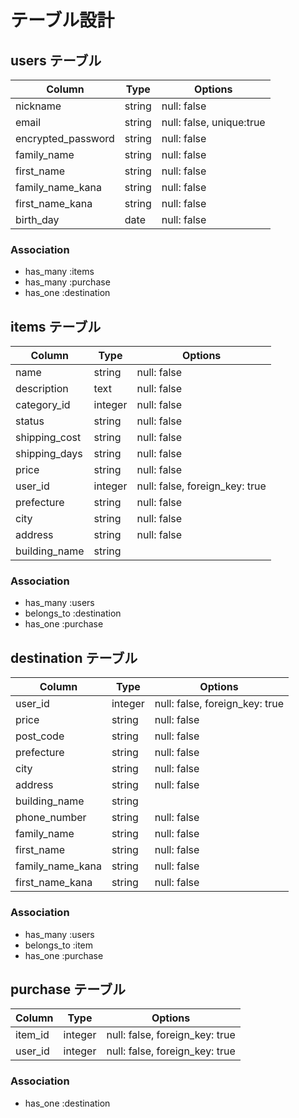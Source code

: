 # テーブル設計

## users テーブル

| Column   | Type   | Options     |
| -------- | ------ | ----------- |
| nickname     | string | null: false |
| email    | string | null: false, unique:true |
| encrypted_password | string | null: false |
| family_name | string | null: false |
| first_name | string | null: false |
| family_name_kana | string | null: false |
| first_name_kana | string | null: false |
| birth_day | date | null: false |
### Association

- has_many :items
- has_many :purchase
- has_one :destination

## items テーブル

| Column | Type   | Options     |
| ------ | ------ | ----------- |
| name | string | null: false |
| description | text | null: false |
| category_id | integer | null: false |
| status | string | null: false |
| shipping_cost | string | null: false |
| shipping_days | string | null: false |
| price | string | null: false |
| user_id | integer | null: false, foreign_key: true |
| prefecture   | string | null: false |
| city   | string | null: false |
| address   | string | null: false |
| building_name   | string |  

### Association

- has_many :users
- belongs_to :destination
- has_one :purchase

## destination テーブル

| Column | Type       | Options                        |
| ------ | ---------- | ------------------------------ |
| user_id   | integer | null: false, foreign_key: true |
| price   | string | null: false |
| post_code   | string | null: false |
| prefecture   | string | null: false |
| city   | string | null: false |
| address   | string | null: false |
| building_name   | string |  
| phone_number   | string | null: false |
| family_name | string | null: false |
| first_name | string | null: false |
| family_name_kana | string | null: false |
| first_name_kana | string | null: false |


### Association

- has_many :users
- belongs_to :item
- has_one :purchase

## purchase テーブル

| Column | Type       | Options                        |
| ------ | ---------- | ------------------------------ |
| item_id   | integer | null: false, foreign_key: true |
| user_id   | integer | null: false, foreign_key: true |




### Association

- has_one :destination